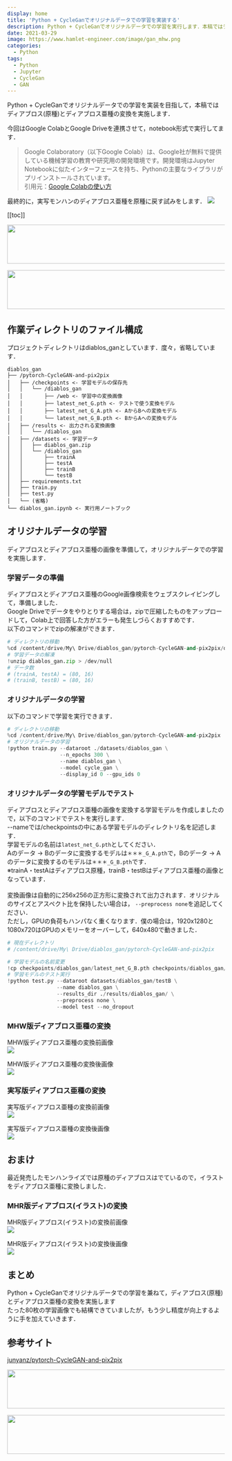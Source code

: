 ```yaml
---
display: home
title: 'Python + CycleGanでオリジナルデータでの学習を実装する'
description: Python + CycleGanでオリジナルデータでの学習を実行します．本稿ではディアブロス(原種)とディアブロス亜種の変換を実施します．
date: 2021-03-29
image: https://www.hamlet-engineer.com/image/gan_mhw.png
categories: 
  - Python
tags:
  - Python
  - Jupyter
  - CycleGan
  - GAN
---
```

Python + CycleGanでオリジナルデータでの学習を実装を目指して，本稿ではディアブロス(原種)とディアブロス亜種の変換を実施します．<br>

<!-- more -->

<ClientOnly>
  <CallInArticleAdsense />
</ClientOnly>

今回はGoogle ColabとGoogle Driveを連携させて，notebook形式で実行してます．<br>

> Google Colaboratory（以下Google Colab）は、Google社が無料で提供している機械学習の教育や研究用の開発環境です。開発環境はJupyter Notebookに似たインターフェースを持ち、Pythonの主要なライブラリがプリインストールされています。<br>
引用元：[Google Colabの使い方](https://interface.cqpub.co.jp/ail01/)

最終的に，実写モンハンのディアブロス亜種を原種に戻す試みをします．
![](/image/diablos_black.jpg)

[[toc]]

<!-- TechAcademy -->
<a href="//af.moshimo.com/af/c/click?a_id=2604050&p_id=1555&pc_id=2816&pl_id=29835&guid=ON" rel="nofollow" referrerpolicy="no-referrer-when-downgrade"><img src="//image.moshimo.com/af-img/0866/000000029835.jpg" width="728" height="90" style="border:none;"></a><img src="//i.moshimo.com/af/i/impression?a_id=2604050&p_id=1555&pc_id=2816&pl_id=29835" width="1" height="1" style="border:none;">

<!-- テックキャンプ -->
<a href="//af.moshimo.com/af/c/click?a_id=2641145&p_id=1770&pc_id=3386&pl_id=25847&guid=ON" rel="nofollow" referrerpolicy="no-referrer-when-downgrade"><img src="//image.moshimo.com/af-img/1115/000000025847.png" width="728" height="90" style="border:none;"></a><img src="//i.moshimo.com/af/i/impression?a_id=2641145&p_id=1770&pc_id=3386&pl_id=25847" width="1" height="1" style="border:none;">

## 作業ディレクトリのファイル構成
プロジェクトディレクトリはdiablos_ganとしています．度々，省略しています．
```
diablos_gan
├── /pytorch-CycleGAN-and-pix2pix
│   ├── /checkpoints <- 学習モデルの保存先
│   │   └── /diablos_gan
│   │       ├── /web <- 学習中の変換画像
│   │       ├── latest_net_G.pth <- テストで使う変換モデル
│   │       ├── latest_net_G_A.pth <- AからBへの変換モデル
│   │       └── latest_net_G_B.pth <- BからAへの変換モデル
│   ├── /results <- 出力される変換画像
│   │   └── /diablos_gan
│   ├── /datasets <- 学習データ
│   │   ├── diablos_gan.zip
│   │   └── /diablos_gan
│   │       ├── trainA
│   │       ├── testA
│   │       ├── trainB
│   │       └── testB
│   ├── requirements.txt
│   ├── train.py
│   ├── test.py
│   └── (省略)
└── diablos_gan.ipynb <- 実行用ノートブック
```

## オリジナルデータの学習
ディアブロスとディアブロス亜種の画像を準備して，オリジナルデータでの学習を実施します．

### 学習データの準備
ディアブロスとディアブロス亜種のGoogle画像検索をウェブスクレイピングして，準備しました．<br>
Google Driveでデータをやりとりする場合は，zipで圧縮したものをアップロードして，Colab上で回答した方がエラーも発生しづらくおすすめです．<br>
以下のコマンドでzipの解凍ができます．
```python
# ディレクトリの移動
%cd /content/drive/My\ Drive/diablos_gan/pytorch-CycleGAN-and-pix2pix/datasets
# 学習データの解凍
!unzip diablos_gan.zip > /dev/null
# データ数
# (trainA, testA) = (80, 16)
# (trainB, testB) = (80, 16)
```

### オリジナルデータの学習
以下のコマンドで学習を実行できます．<br>
```python
# ディレクトリの移動
%cd /content/drive/My\ Drive/diablos_gan/pytorch-CycleGAN-and-pix2pix
# オリジナルデータの学習
!python train.py --dataroot ./datasets/diablos_gan \
                 --n_epochs 300 \
                 --name diablos_gan \
                 --model cycle_gan \
                 --display_id 0 --gpu_ids 0
```

### オリジナルデータの学習モデルでテスト
ディアブロスとディアブロス亜種の画像を変換する学習モデルを作成しましたので，以下のコマンドでテストを実行します．<br>
--nameでは/checkpointsの中にある学習モデルのディレクトリ名を記述します．<br>
学習モデルの名前は`latest_net_G.pth`としてください．<br>
Aのデータ -> Bのデータに変換するモデルは`＊＊＊_G_A.pth`で，Bのデータ -> Aのデータに変換するのモデルは`＊＊＊_G_B.pth`です．<br>
※trainA・testAはディアブロス原種，trainB・testBはディアブロス亜種の画像となっています．<br>
<br>
変換画像は自動的に256x256の正方形に変換されて出力されます．オリジナルのサイズとアスペクト比を保持したい場合は， `--preprocess none`を追記してください．<br>
ただし，GPUの負荷もハンパなく重くなります．僕の場合は，1920x1280と1080x720はGPUのメモリーをオーバーして，640x480で動きました．

```python
# 現在ディレクトリ
# /content/drive/My\ Drive/diablos_gan/pytorch-CycleGAN-and-pix2pix

# 学習モデルの名前変更
!cp checkpoints/diablos_gan/latest_net_G_B.pth checkpoints/diablos_gan/latest_net_G.pth
# 学習モデルのテスト実行
!python test.py --dataroot datasets/diablos_gan/testB \
                --name diablos_gan \
                --results_dir ./results/diablos_gan/ \
                --preprocess none \
                --model test --no_dropout
```
### MHW版ディアブロス亜種の変換
MHW版ディアブロス亜種の変換前画像<br>
![](/image/mhw_real.png)

MHW版ディアブロス亜種の変換後画像<br>
![](/image/mhw_fake.png)

### 実写版ディアブロス亜種の変換
実写版ディアブロス亜種の変換前画像<br>
![](/image/diablos_real.png)

実写版ディアブロス亜種の変換後画像<br>
![](/image/diablos_fake.png)

## おまけ
最近発売したモンハンライズでは原種のディアブロスはでているので，イラストをディアブロス亜種に変換しました．

### MHR版ディアブロス(イラスト)の変換
MHR版ディアブロス(イラスト)の変換前画像<br>
![](/image/mhr_illust_real.png)

MHR版ディアブロス(イラスト)の変換後画像<br>
![](/image/mhr_illust_fake.png)


## まとめ
Python + CycleGanでオリジナルデータでの学習を兼ねて，ディアブロス(原種)とディアブロス亜種の変換を実施します<br>
たった80枚の学習画像でも結構できていましたが，もう少し精度が向上するように手を加えていきます．

## 参考サイト
[junyanz/pytorch-CycleGAN-and-pix2pix](https://github.com/junyanz/pytorch-CycleGAN-and-pix2pix)<br>


<!-- TechAcademy -->
<a href="//af.moshimo.com/af/c/click?a_id=2604050&p_id=1555&pc_id=2816&pl_id=29835&guid=ON" rel="nofollow" referrerpolicy="no-referrer-when-downgrade"><img src="//image.moshimo.com/af-img/0866/000000029835.jpg" width="728" height="90" style="border:none;"></a><img src="//i.moshimo.com/af/i/impression?a_id=2604050&p_id=1555&pc_id=2816&pl_id=29835" width="1" height="1" style="border:none;">

<!-- テックキャンプ -->
<a href="//af.moshimo.com/af/c/click?a_id=2641145&p_id=1770&pc_id=3386&pl_id=25847&guid=ON" rel="nofollow" referrerpolicy="no-referrer-when-downgrade"><img src="//image.moshimo.com/af-img/1115/000000025847.png" width="728" height="90" style="border:none;"></a><img src="//i.moshimo.com/af/i/impression?a_id=2641145&p_id=1770&pc_id=3386&pl_id=25847" width="1" height="1" style="border:none;">

<ClientOnly>
  <CallInArticleAdsense />
</ClientOnly>